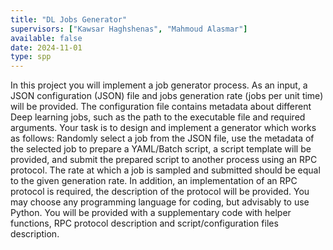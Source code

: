 ```yaml
---
title: "DL Jobs Generator"
supervisors: ["Kawsar Haghshenas", "Mahmoud Alasmar"]
available: false
date: 2024-11-01
type: spp
---
```

In this project you will implement a job generator process. As an input, a JSON configuration (JSON) file and jobs generation rate (jobs per unit time) will be provided. The configuration file contains metadata about different Deep learning jobs, such as the path to the executable file and required arguments. Your task is to design and implement a generator which works as follows: Randomly select a job from the JSON file, use the metadata of the selected job to prepare a YAML/Batch script, a script template will be provided, and submit the prepared script to another process using an RPC protocol. The rate at which a job is sampled and submitted should be equal to the given generation rate. In addition, an implementation of an RPC protocol is required, the description of the protocol will be provided. You may choose any programming language for coding, but advisably to use Python. You will be provided with a supplementary code with helper functions, RPC protocol description and script/configuration files description. 
